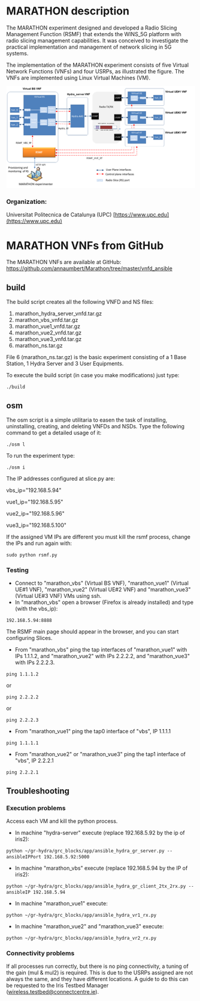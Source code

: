 <!-- TITLE: MARATHON (MAnagement of Radio Access neTwork slicing witH multi-applicatiON concurrency)  -->
<!-- SUBTITLE: A quick Tutorial how to compile and start the MARATHON VNFs and Radio Slice Management Function experiment over the WINS_5G testbed using HyDRA -->

# MARATHON description

The MARATHON experiment designed and developed a Radio Slicing Management Function (RSMF) that extends the WINS_5G platform with radio slicing management capabilities.
It was conceived to investigate the practical implementation and management of network slicing in 5G systems.  

The implementation of the MARATHON experiment consists of five Virtual Network Functions (VNFs) and four USRPs, as illustrated the figure. The VNFs are implemented using Linux Virtual Machines (VM).

![Marathon architecture](/uploads/marathon/Marathon-components.png)

### **Organization:** 
Universitat Politecnica de Catalunya (UPC)
[https://www.upc.edu](https://www.upc.edu)


# MARATHON VNFs from GitHub

The MARATHON VNFs are available at GitHub: https://github.com/annaumbert/Marathon/tree/master/vnfd_ansible

## build

The build script creates all the following VNFD and NS files:

1. marathon_hydra_server_vnfd.tar.gz
2. marathon_vbs_vnfd.tar.gz
3. marathon_vue1_vnfd.tar.gz
4. marathon_vue2_vnfd.tar.gz
5. marathon_vue3_vnfd.tar.gz
6. marathon_ns.tar.gz

File 6 (marathon_ns.tar.gz) is the basic experiment consisting of a 1 Base Station, 1 Hydra Server and 3 User Equipments.

To execute the build script (in case you make modifications) just type:

```
./build
```

## osm

The osm script is a simple utilitaria to easen the task of installing, uninstalling, creating, and deleting VNFDs and NSDs.
Type the following command to get a detailed usage of it:
```
./osm l
```
To run the experiment type:
```
./osm i
```

The IP addresses configured at slice.py are:

vbs_ip="192.168.5.94"

vue1_ip="192.168.5.95"

vue2_ip="192.168.5.96"

vue3_ip="192.168.5.100"

If the assigned VM IPs are different you must kill the rsmf process, change the IPs and run again with:
```
sudo python rsmf.py
```


### Testing

- Connect to "marathon_vbs" (Virtual BS VNF), "marathon_vue1" (Virtual UE#1 VNF), "marathon_vue2" (Virtual UE#2 VNF) and "marathon_vue3" (Virtual UE#3 VNF) VMs using ssh.
- In "marathon_vbs" open a browser (Firefox is already installed) and type (with the vbs_ip):
```
192.168.5.94:8888
```
The RSMF main page should appear in the browser, and you can start configuring Slices.

- From "marathon_vbs" ping  the tap interfaces of "marathon_vue1" with IPs 1.1.1.2, and "marathon_vue2" with IPs 2.2.2.2, and "marathon_vue3" with IPs 2.2.2.3.
```
ping 1.1.1.2
```
or
```
ping 2.2.2.2
```
or
```
ping 2.2.2.3
```

- From "marathon_vue1" ping the tap0 interface of "vbs", IP 1.1.1.1
```
ping 1.1.1.1
```

- From "marathon_vue2" or "marathon_vue3" ping the tap1 interface of "vbs", IP 2.2.2.1
```
ping 2.2.2.1
```

## Troubleshooting

### **Execution problems**
Access each VM and kill the python process.


* In machine "hydra-server" execute (replace 192.168.5.92 by the ip of iris2):
```
python ~/gr-hydra/grc_blocks/app/ansible_hydra_gr_server.py --ansibleIPPort 192.168.5.92:5000
```

* In machine "marathon_vbs" execute (replace 192.168.5.94 by the IP of iris2):
```
python ~/gr-hydra/grc_blocks/app/ansible_hydra_gr_client_2tx_2rx.py --ansibleIP 192.168.5.94
```

* In machine "marathon_vue1" execute:
```
python ~/gr-hydra/grc_blocks/app/ansible_hydra_vr1_rx.py
```

* In machine "marathon_vue2" and "marathon_vue3"  execute:
```
python ~/gr-hydra/grc_blocks/app/ansible_hydra_vr2_rx.py
```

### **Connectivity problems**
If all processes run correctly, but there is no ping connectivity, a tuning of the gain (mul & mul2) is required. This is due to the USRPs assigned are not always the same, and they have different locations. 
A guide to do this can be requested to the Iris Testbed Manager (wireless.testbed@connectcentre.ie).

